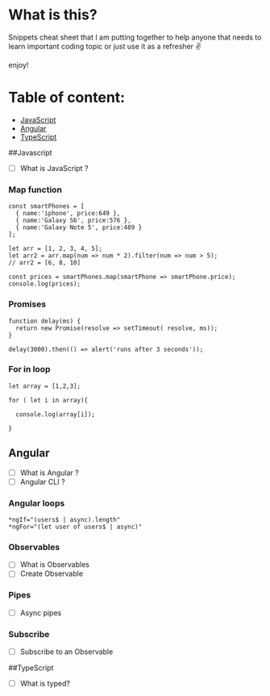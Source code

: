 # What is this?

Snippets cheat sheet that I am putting together to help anyone that needs to learn important coding topic or just use it as a refresher ✌️  

enjoy!


# Table of content:

- [JavaScript](#javascript)
- [Angular](#angular)
- [TypeScript](#typescript)


##Javascript

- [ ] What is JavaScript ?

### Map function 

```
const smartPhones = [
  { name:'iphone', price:649 },
  { name:'Galaxy S6', price:576 },
  { name:'Galaxy Note 5', price:489 }
];

```
```
let arr = [1, 2, 3, 4, 5];
let arr2 = arr.map(num => num * 2).filter(num => num > 5);
// arr2 = [6, 8, 10]
```
```
const prices = smartPhones.map(smartPhone => smartPhone.price);
console.log(prices);
```

### Promises

```
function delay(ms) {
  return new Promise(resolve => setTimeout( resolve, ms));
}
```

```
delay(3000).then(() => alert('runs after 3 seconds'));
```

### For in loop

```
let array = [1,2,3];

for ( let i in array){
  
  console.log(array[i]);
  
}
```
## Angular

- [ ] What is Angular ?
- [ ] Angular CLI ?

### Angular loops
```
*ngIf="(users$ | async).length"
*ngFor="(let user of users$ | async)"
```


### Observables
- [ ] What is Observables
- [ ] Create Observable

### Pipes

- [ ] Async pipes

### Subscribe

- [ ] Subscribe to an Observable

##TypeScript

- [ ] What is typed?